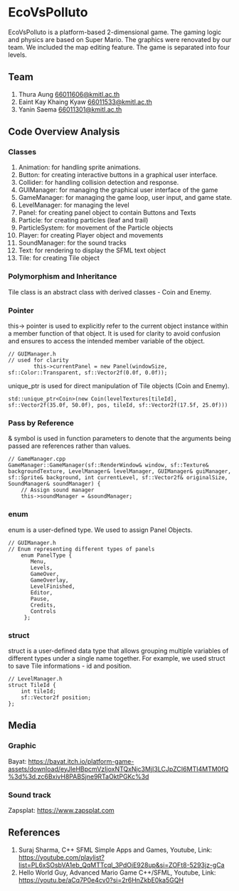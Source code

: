 # EcoVsPolluto

EcoVsPolluto is a platform-based 2-dimensional game. The gaming logic and physics are based on Super Mario.
The graphics were renovated by our team. We included the map editing feature. The game is separated into four levels.

## Team
1. Thura Aung <66011606@kmitl.ac.th>
2. Eaint Kay Khaing Kyaw <66011533@kmitl.ac.th>
3. Yanin Saema <66011301@kmitl.ac.th>

## Code Overview Analysis 
### Classes
1. Animation: for handling sprite animations.
2. Button: for creating interactive buttons in a graphical user interface.
3. Collider: for handling collision detection and response.
4. GUIManager: for managing the graphical user interface of the game
5. GameManager: for managing the game loop, user input, and game state.
6. LevelManager: for managing the level
7. Panel: for creating panel object to contain Buttons and Texts
8. Particle: for creating particles (leaf and trail) 
9. ParticleSystem: for movement of the Particle objects
10. Player: for creating Player object and movements
11. SoundManager: for the sound tracks
12. Text: for rendering to display the SFML text object
13. Tile: for creating Tile object

### Polymorphism and Inheritance
Tile class is an abstract class with derived classes - Coin and Enemy.

### Pointer
this-> pointer is used to explicitly refer to the current object instance within a member function of that object. It is used for clarity to avoid confusion and ensures to access the intended member variable of the object.
```
// GUIManager.h
// used for clarity
		this->currentPanel = new Panel(windowSize, sf::Color::Transparent, sf::Vector2f(0.0f, 0.0f));
```

unique_ptr is used for direct manipulation of Tile objects (Coin and Enemy).
```
std::unique_ptr<Coin>(new Coin(levelTextures[tileId], sf::Vector2f(35.0f, 50.0f), pos, tileId, sf::Vector2f(17.5f, 25.0f)))
```

### Pass by Reference
& symbol is used in function parameters to denote that the arguments being passed are references rather than values.

```
// GameManager.cpp
GameManager::GameManager(sf::RenderWindow& window, sf::Texture& backgroundTexture, LevelManager& levelManager, GUIManager& guiManager, sf::Sprite& background, int currentLevel, sf::Vector2f& originalSize, SoundManager& soundManager) {
    // Assign sound manager
    this->soundManager = &soundManager;
```

### enum
enum is a user-defined type. We used to assign Panel Objects.
```
// GUIManager.h
// Enum representing different types of panels
	enum PanelType { 
	   Menu, 
	   Levels, 
	   GameOver, 
	   GameOverlay, 
	   LevelFinished, 
	   Editor, 
	   Pause, 
	   Credits, 
	   Controls 
	 };
```

### struct
struct is a user-defined data type that allows grouping multiple variables of different types under a single name together. For example, we used struct to save Tile informations - id and position.

```
// LevelManager.h
struct TileId {
	int tileId;
	sf::Vector2f position;
};
```

## Media 
### Graphic 
Bayat: https://bayat.itch.io/platform-game-assets/download/eyJleHBpcmVzIjoxNTQxNjc3MjI3LCJpZCI6MTI4MTM0fQ%3d%3d.zc6BxivH8PABSjne9RTaOktPGKc%3d 

### Sound track
Zapsplat: https://www.zapsplat.com

## References
1. Suraj Sharma, C++ SFML Simple Apps and Games, Youtube, Link: https://youtube.com/playlist?list=PL6xSOsbVA1eb_QqMTTcql_3PdOiE928up&si=ZOFt8-5293jz-gCa
2. Hello World Guy, Advanced Mario Game C++/SFML, Youtube, Link: https://youtu.be/aCq7P0e4cv0?si=2r6HnZkbE0ka5GQH
